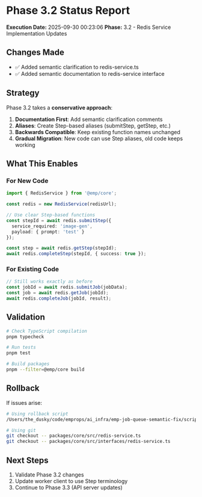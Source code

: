 # Phase 3.2 Status Report

**Execution Date:** 2025-09-30 00:23:06
**Phase:** 3.2 - Redis Service Implementation Updates

## Changes Made

- ✅ Added semantic clarification to redis-service.ts
- ✅ Added semantic documentation to redis-service interface


## Strategy

Phase 3.2 takes a **conservative approach**:

1. **Documentation First**: Add semantic clarification comments
2. **Aliases**: Create Step-based aliases (submitStep, getStep, etc.)
3. **Backwards Compatible**: Keep existing function names unchanged
4. **Gradual Migration**: New code can use Step aliases, old code keeps working

## What This Enables

### For New Code
```typescript
import { RedisService } from '@emp/core';

const redis = new RedisService(redisUrl);

// Use clear Step-based functions
const stepId = await redis.submitStep({
  service_required: 'image-gen',
  payload: { prompt: 'test' }
});

const step = await redis.getStep(stepId);
await redis.completeStep(stepId, { success: true });
```

### For Existing Code
```typescript
// Still works exactly as before
const jobId = await redis.submitJob(jobData);
const job = await redis.getJob(jobId);
await redis.completeJob(jobId, result);
```

## Validation

```bash
# Check TypeScript compilation
pnpm typecheck

# Run tests
pnpm test

# Build packages
pnpm --filter=@emp/core build
```

## Rollback

If issues arise:

```bash
# Using rollback script
/Users/the_dusky/code/emprops/ai_infra/emp-job-queue-semantic-fix/scripts/semantic-cleanup/backups/phase3_2_20250930_002306/rollback.sh

# Using git
git checkout -- packages/core/src/redis-service.ts
git checkout -- packages/core/src/interfaces/redis-service.ts
```

## Next Steps

1. Validate Phase 3.2 changes
2. Update worker client to use Step terminology
3. Continue to Phase 3.3 (API server updates)
